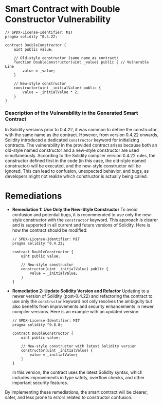 # Smart Contract with Double Constructor Vulnerability

```solidity
// SPDX-License-Identifier: MIT
pragma solidity ^0.4.22;

contract DoubleConstructor {
    uint public value;

    // Old-style constructor (same name as contract)
    function DoubleConstructor(uint _value) public { // Vulnerable Line
        value = _value;
    }

    // New-style constructor
    constructor(uint _initialValue) public {
        value = _initialValue * 2;
    }
}
```

### Description of the Vulnerability in the Generated Smart Contract
In Solidity versions prior to 0.4.22, it was common to define the constructor with the same name as the contract. However, from version 0.4.22 onwards, Solidity introduced a dedicated `constructor` keyword for initializing contracts. The vulnerability in the provided contract arises because both an old-style named constructor and a new-style constructor are used simultaneously. According to the Solidity compiler version 0.4.22 rules, the constructor defined first in the code (in this case, the old-style named constructor) will be executed, and the new-style constructor will be ignored. This can lead to confusion, unexpected behavior, and bugs, as developers might not realize which constructor is actually being called.

# Remediations

- **Remediation 1: Use Only the New-Style Constructor**
  To avoid confusion and potential bugs, it is recommended to use only the new-style constructor with the `constructor` keyword. This approach is clearer and is supported in all current and future versions of Solidity. Here is how the contract should be modified:

  ```solidity
  // SPDX-License-Identifier: MIT
  pragma solidity ^0.4.22;

  contract DoubleConstructor {
      uint public value;

      // New-style constructor
      constructor(uint _initialValue) public {
          value = _initialValue;
      }
  }
  ```

- **Remediation 2: Update Solidity Version and Refactor**
  Updating to a newer version of Solidity (post-0.4.22) and refactoring the contract to use only the `constructor` keyword not only resolves the ambiguity but also benefits from improvements and security enhancements in newer compiler versions. Here is an example with an updated version:

  ```solidity
  // SPDX-License-Identifier: MIT
  pragma solidity ^0.8.0;

  contract DoubleConstructor {
      uint public value;

      // New-style constructor with latest Solidity version
      constructor(uint _initialValue) {
          value = _initialValue;
      }
  }
  ```

  In this version, the contract uses the latest Solidity syntax, which includes improvements in type safety, overflow checks, and other important security features.

By implementing these remediations, the smart contract will be clearer, safer, and less prone to errors related to constructor confusion.